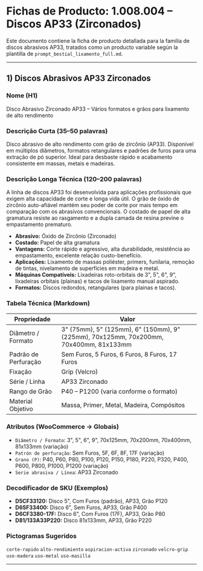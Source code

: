 
# Fichas de Producto: 1.008.004 – Discos AP33 (Zirconados)

Este documento contiene la ficha de producto detallada para la familia de discos abrasivos AP33, tratados como un producto variable según la plantilla de `prompt_bestial_lixamento_full.md`.

---

## 1) Discos Abrasivos AP33 Zirconados

### Nome (H1)
Disco Abrasivo Zirconado AP33 – Vários formatos e grãos para lixamento de alto rendimento

### Descrição Curta (35–50 palavras)
Disco abrasivo de alto rendimento com grão de zircônio (AP33). Disponível em múltiplos diâmetros, formatos retangulares e padrões de furos para uma extração de pó superior. Ideal para desbaste rápido e acabamento consistente em massas, metais e madeiras.

### Descrição Longa Técnica (120–200 palavras)
A linha de discos AP33 foi desenvolvida para aplicações profissionais que exigem alta capacidade de corte e longa vida útil. O grão de óxido de zircônio auto-afiável mantém seu poder de corte por mais tempo em comparação com os abrasivos convencionais. O costado de papel de alta gramatura resiste ao rasgamento e a dupla camada de resina previne o empastamento prematuro.

- **Abrasivo:** Óxido de Zircônio (Zirconado)
- **Costado:** Papel de alta gramatura
- **Vantagens:** Corte rápido e agressivo, alta durabilidade, resistência ao empastamento, excelente relação custo-benefício.
- **Aplicações:** Lixamento de massas poliéster, primers, funilaria, remoção de tintas, nivelamento de superfícies em madeira e metal.
- **Máquinas Compatíveis:** Lixadeiras roto-orbitais de 3", 5", 6", 9", lixadeiras orbitais (plainas) e tacos de lixamento manual aspirado.
- **Formatos:** Discos redondos, retangulares (para plainas e tacos).

### Tabela Técnica (Markdown)
| Propriedade | Valor |
|---|---|
| Diâmetro / Formato | 3" (75mm), 5" (125mm), 6" (150mm), 9" (225mm), 70x125mm, 70x200mm, 70x400mm, 81x133mm |
| Padrão de Perfuração | Sem Furos, 5 Furos, 6 Furos, 8 Furos, 17 Furos |
| Fixação | Grip (Velcro) |
| Série / Linha | AP33 Zirconado |
| Rango de Grão | P40 – P1200 (varia conforme o formato) |
| Material Objetivo | Massa, Primer, Metal, Madeira, Compósitos |

### Atributos (WooCommerce → Globais)
- `Diâmetro / Formato`: 3", 5", 6", 9", 70x125mm, 70x200mm, 70x400mm, 81x133mm (variação)
- `Patrón de perfuração`: Sem Furos, 5F, 6F, 8F, 17F (variação)
- `Grano (P)`: P40, P60, P80, P100, P120, P150, P180, P220, P320, P400, P600, P800, P1000, P1200 (variação)
- `Serie abrasiva / Línea`: AP33 Zirconado

### Decodificador de SKU (Exemplos)
- **D5CF33120:** Disco 5", Com Furos (padrão), AP33, Grão P120
- **D6SF33400:** Disco 6", Sem Furos, AP33, Grão P400
- **D6CF3380-17F:** Disco 6", Com Furos (17F), AP33, Grão P80
- **D81/133A33P220:** Disco 81x133mm, AP33, Grão P220

### Pictogramas Sugeridos
`corte-rapido` `alto-rendimiento` `aspiracion-activa` `zirconado` `velcro-grip` `uso-madera` `uso-metal` `uso-masilla`

---

